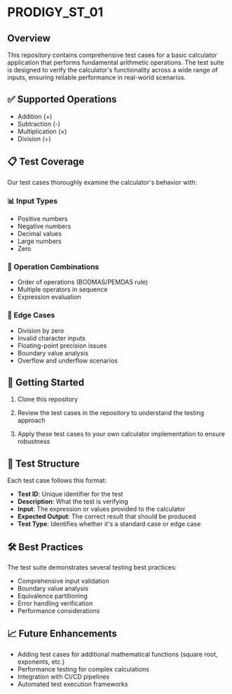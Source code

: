 # PRODIGY_ST_01

## Overview
This repository contains comprehensive test cases for a basic calculator application that performs fundamental arithmetic operations. The test suite is designed to verify the calculator's functionality across a wide range of inputs, ensuring reliable performance in real-world scenarios.

## ✅ Supported Operations
- Addition (+)
- Subtraction (-)
- Multiplication (×)
- Division (÷)

## 📋 Test Coverage
Our test cases thoroughly examine the calculator's behavior with:

### 📊 Input Types
- Positive numbers
- Negative numbers
- Decimal values
- Large numbers
- Zero

### 🔄 Operation Combinations
- Order of operations (BODMAS/PEMDAS rule)
- Multiple operators in sequence
- Expression evaluation

### 🚨 Edge Cases
- Division by zero
- Invalid character inputs
- Floating-point precision issues
- Boundary value analysis
- Overflow and underflow scenarios

## 🚀 Getting Started
1. Clone this repository

2. Review the test cases in the repository to understand the testing approach

3. Apply these test cases to your own calculator implementation to ensure robustness

## 📝 Test Structure
Each test case follows this format:
- **Test ID**: Unique identifier for the test
- **Description**: What the test is verifying
- **Input**: The expression or values provided to the calculator
- **Expected Output**: The correct result that should be produced
- **Test Type**: Identifies whether it's a standard case or edge case

## 🛠️ Best Practices
The test suite demonstrates several testing best practices:
- Comprehensive input validation
- Boundary value analysis
- Equivalence partitioning
- Error handling verification
- Performance considerations

## 📈 Future Enhancements
- Adding test cases for additional mathematical functions (square root, exponents, etc.)
- Performance testing for complex calculations
- Integration with CI/CD pipelines
- Automated test execution frameworks
